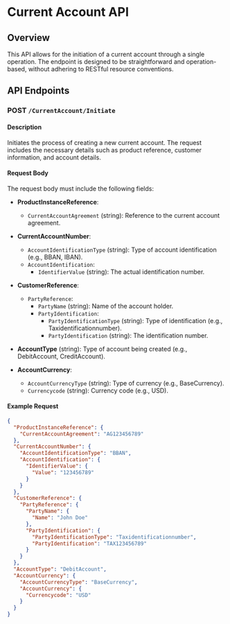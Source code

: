 # Current Account API

## Overview

This API allows for the initiation of a current account through a single operation. The endpoint is designed to be straightforward and operation-based, without adhering to RESTful resource conventions.

## API Endpoints

### POST `/CurrentAccount/Initiate`

#### Description
Initiates the process of creating a new current account. The request includes the necessary details such as product reference, customer information, and account details.

#### Request Body

The request body must include the following fields:

- **ProductInstanceReference**:
  - `CurrentAccountAgreement` (string): Reference to the current account agreement.
  
- **CurrentAccountNumber**:
  - `AccountIdentificationType` (string): Type of account identification (e.g., BBAN, IBAN).
  - `AccountIdentification`:
    - `IdentifierValue` (string): The actual identification number.
  
- **CustomerReference**:
  - `PartyReference`:
    - `PartyName` (string): Name of the account holder.
    - `PartyIdentification`:
      - `PartyIdentificationType` (string): Type of identification (e.g., Taxidentificationnumber).
      - `PartyIdentification` (string): The identification number.

- **AccountType** (string): Type of account being created (e.g., DebitAccount, CreditAccount).

- **AccountCurrency**:
  - `AccountCurrencyType` (string): Type of currency (e.g., BaseCurrency).
  - `Currencycode` (string): Currency code (e.g., USD).

#### Example Request

```json
{
  "ProductInstanceReference": {
    "CurrentAccountAgreement": "AG123456789"
  },
  "CurrentAccountNumber": {
    "AccountIdentificationType": "BBAN",
    "AccountIdentification": {
      "IdentifierValue": {
        "Value": "123456789"
      }
    }
  },
  "CustomerReference": {
    "PartyReference": {
      "PartyName": {
        "Name": "John Doe"
      },
      "PartyIdentification": {
        "PartyIdentificationType": "Taxidentificationnumber",
        "PartyIdentification": "TAX123456789"
      }
    }
  },
  "AccountType": "DebitAccount",
  "AccountCurrency": {
    "AccountCurrencyType": "BaseCurrency",
    "AccountCurrency": {
      "Currencycode": "USD"
    }
  }
}
```
